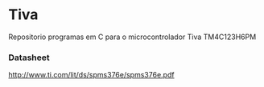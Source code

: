 # Tiva
Repositorio programas em C para o microcontrolador Tiva TM4C123H6PM

### Datasheet
  http://www.ti.com/lit/ds/spms376e/spms376e.pdf

